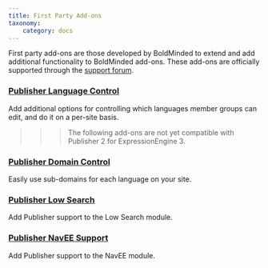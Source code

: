 ```yaml
---
title: First Party Add-ons
taxonomy:
    category: docs
---
```


First party add-ons are those developed by BoldMinded to extend and add additional functionality to BoldMinded add-ons. These add-ons are officially supported through the <a href="https://boldminded.com/support">support forum</a>.

### <a href="https://boldminded.com/add-ons/publisher-language-control">Publisher Language Control</a>
Add additional options for controlling which languages member groups can edit, and do it on a per-site basis.

>>> The following add-ons are not yet compatible with Publisher 2 for ExpressionEngine 3.

### <a href="https://boldminded.com/add-ons/publisher-domain-control">Publisher Domain Control</a>
Easily use sub-domains for each language on your site.

### <a href="https://boldminded.com/add-ons/publisher-low-search">Publisher Low Search</a>
Add Publisher support to the Low Search module.

### <a href="https://boldminded.com/add-ons/publisher-navee-support">Publisher NavEE Support</a>
Add Publisher support to the NavEE module.

